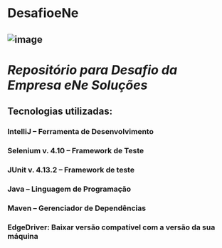 # DesafioeNe 
## ![image](https://github.com/Bataglioni12/DesafioeNe/assets/147080620/001d8cdf-af56-4cfa-bad9-99a15f7eed16)           

#  **_Repositório para Desafio da Empresa eNe Soluções_**
## Tecnologias utilizadas:
### IntelliJ – Ferramenta de Desenvolvimento
### Selenium v. 4.10 – Framework de Teste
### JUnit v. 4.13.2 – Framework de teste
### Java – Linguagem de Programação
### Maven – Gerenciador de Dependências 
### EdgeDriver: Baixar versão compatível com a versão da sua máquina

